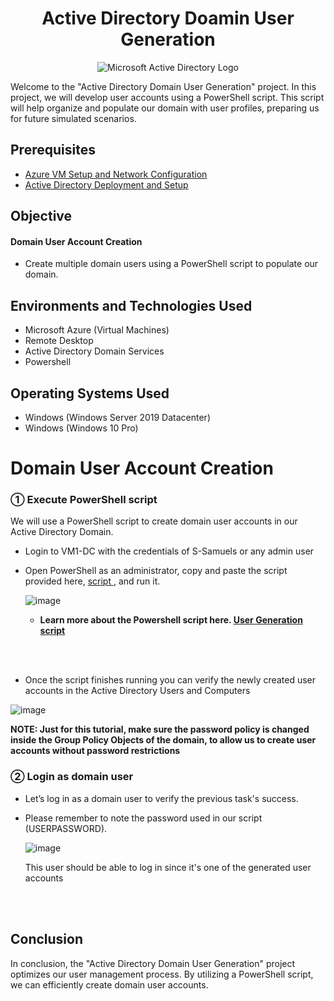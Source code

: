 
<h1 align="center"> Active Directory Doamin User Generation </h1>
<p align="center">
<img src="https://i.imgur.com/pU5A58S.png" alt="Microsoft Active Directory Logo"/>
</p>



<p>Welcome to the "Active Directory Domain User Generation" project. In this project, we will develop user accounts using a PowerShell script. This script will help organize and populate our domain with user profiles, preparing us for future simulated scenarios. </p>

<h2>Prerequisites</h2>

- <a href="https://github.com/a-rashid-saaka/Azure_VM_setup_and_Network_Configuration"> Azure VM Setup and Network Configuration </a>
- <a href="https://github.com/a-rashid-saaka/Active_directory_deployment_and_setup"> Active Directory Deployment and Setup </a>

<h2> Objective</h2>

<h4>Domain User Account Creation</h4>

-  Create multiple domain users using a PowerShell script to populate our domain.

<h2>Environments and Technologies Used</h2>

- Microsoft Azure (Virtual Machines)
- Remote Desktop
- Active Directory Domain Services
- Powershell

<h2>Operating Systems Used </h2>

- Windows (Windows Server 2019 Datacenter)
- Windows (Windows 10 Pro)


<h1>Domain User Account Creation</h1>

<h3>&#9312; Execute PowerShell script</h3>
<p>We will use a PowerShell script to create domain user accounts in our Active Directory Domain. 
</p>

- Login to VM1-DC with the credentials of S-Samuels or any admin user
- Open PowerShell as an administrator, copy and paste the script provided here, <a href="https://github.com/joshmadakor1/AD_PS/blob/master/Generate-Names-Create-Users.ps1"> script </a>, and run it.

  
  ![image](https://github.com/user-attachments/assets/36f34937-f848-405a-bf11-8e2ccbd54177)

   - <p><strong>Learn more about the Powershell script here. <a href="https://www.youtube.com/watch?v=MHsI8hJmggI&t=1623s">User Generation script </a> </strong></p> 

<br>
<br>

- Once the script finishes running you can verify the newly created user accounts in the Active Directory Users and Computers


![image](https://github.com/user-attachments/assets/95c38ad7-efcf-4876-a712-a06b391cb410)

<p><strong>NOTE: Just for this tutorial, make sure the password policy is changed inside the Group Policy Objects of the domain, to allow us to create user accounts without password restrictions</strong></p>

<h3>&#9313; Login as domain user </h3>

- Let’s log in as a domain user to verify the previous task's success.
- Please remember to note the password used in our script (USERPASSWORD).
 
  ![image](https://github.com/user-attachments/assets/3ad72ba3-83ba-4ec4-a3b1-a30c728066d7)

  This user should be able to log in since it's one of the generated user accounts
<br>
<br>


<h2> Conclusion </h2>

<p>In conclusion, the "Active Directory Domain User Generation" project optimizes our user management process. By utilizing a PowerShell script, we can efficiently create domain user accounts.</p>


  
  
